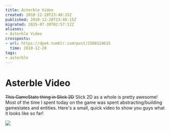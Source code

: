 ```yaml
---
title: Asterble Video
created: 2010-12-28T23:40:15Z
published: 2010-12-28T23:40:15Z
migrated: 2025-07-30T02:57:12Z
aliases:
- Asterble Video
crossposts:
- url: https://dpek.tumblr.com/post/2508124615
  time: 2010-12-28
tags:
- asterble
---
```


# Asterble Video

~~This GameState thing in Slick 2D~~ Slick 2D as a whole is pretty awesome! Most of the time I spent today on the game was spent abstracting/building gamestates and entities. Here's a small, quick video to show you guys what it looks like so far!

![](https://youtube.com/watch?v=Iqi8_GEsonk)
